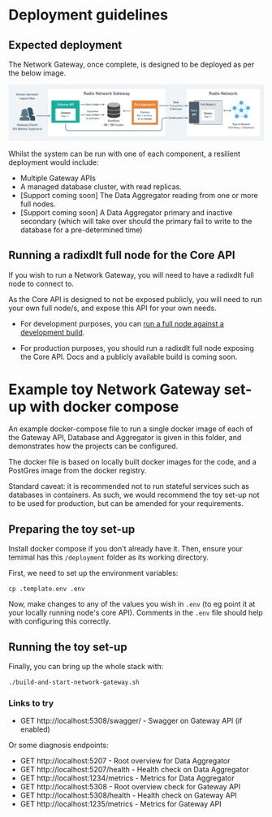 # Deployment guidelines

## Expected deployment

The Network Gateway, once complete, is designed to be deployed as per the below image.

![Expected Network Gateway Deployment](./network-gateway-deployment.png)

Whilst the system can be run with one of each component, a resilient deployment would include:

* Multiple Gateway APIs
* A managed database cluster, with read replicas.
* [Support coming soon] The Data Aggregator reading from one or more full nodes.
* [Support coming soon] A Data Aggregator primary and inactive secondary (which will take over should the primary fail to write to the database for a pre-determined time)

## Running a radixdlt full node for the Core API

If you wish to run a Network Gateway, you will need to have a radixdlt full node to connect to.

As the Core API is designed to not be exposed publicly, you will need to run your own full node/s, and expose this API for your own needs.

* For development purposes, you can [run a full node against a development build](https://github.com/radixdlt/radixdlt/blob/develop/docs/development/run-configurations/connecting-to-a-live-network-in-docker.md).

* For production purposes, you should run a radixdlt full node exposing the Core API. Docs and a publicly available build is coming soon.

# Example toy Network Gateway set-up with docker compose

An example docker-compose file to run a single docker image of each of the Gateway API, Database and Aggregator is given in this folder, and demonstrates how the projects can be configured.

The docker file is based on locally built docker images for the code, and a PostGres image from the docker registry.

Standard caveat: it is recommended not to run stateful services such as databases in containers. As such, we would recommend the toy set-up not to be used for production, but can be amended for your requirements.

## Preparing the toy set-up

Install docker compose if you don't already have it. Then, ensure your temimal has this `/deployment` folder as its working directory.

First, we need to set up the environment variables:

```
cp .template.env .env
```

Now, make changes to any of the values you wish in `.env` (to eg point it at your locally running node's core API). Comments in the `.env` file should help with configuring this correctly.

## Running the toy set-up

Finally, you can bring up the whole stack with:

```sh
./build-and-start-network-gateway.sh
```

### Links to try

* GET http://localhost:5308/swagger/ - Swagger on Gateway API (if enabled)

Or some diagnosis endpoints:

* GET http://localhost:5207 - Root overview for Data Aggregator
* GET http://localhost:5207/health - Health check on Data Aggregator
* GET http://localhost:1234/metrics - Metrics for Data Aggregator
* GET http://localhost:5308 - Root overview check for Gateway API
* GET http://localhost:5308/health - Health check on Gateway API
* GET http://localhost:1235/metrics - Metrics for Gateway API
